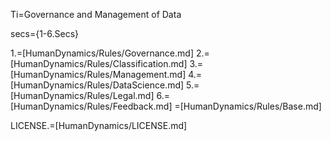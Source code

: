 Ti=Governance and Management of Data

secs={1-6.Secs}


1.=[HumanDynamics/Rules/Governance.md]
2.=[HumanDynamics/Rules/Classification.md]
3.=[HumanDynamics/Rules/Management.md]
4.=[HumanDynamics/Rules/DataScience.md]
5.=[HumanDynamics/Rules/Legal.md]
6.=[HumanDynamics/Rules/Feedback.md]
=[HumanDynamics/Rules/Base.md]


LICENSE.=[HumanDynamics/LICENSE.md]
